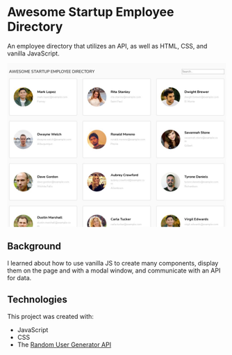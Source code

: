 # Awesome Startup Employee Directory

An employee directory that utilizes an API, as well as HTML, CSS, and vanilla JavaScript.

![Awesome Startup Employee Directory Screenshot](images/directory-screenshot.jpg)

## Background

I learned about how to use vanilla JS to create many components, display them on the page and with a modal window, and communicate with an API for data.

## Technologies

This project was created with:

- JavaScript
- CSS
- The [Random User Generator API](https://randomuser.me)
